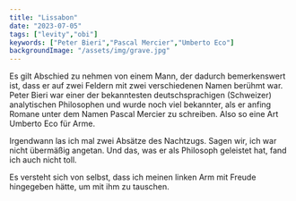 ```yaml
---
title: "Lissabon"
date: "2023-07-05"
tags: ["levity","obi"]
keywords: ["Peter Bieri","Pascal Mercier","Umberto Eco"]
backgroundImage: "/assets/img/grave.jpg"
---
```

Es gilt Abschied zu nehmen von einem Mann, der dadurch bemerkenswert ist, dass er auf zwei Feldern mit zwei verschiedenen Namen berühmt war. Peter Bieri war einer der bekanntesten deutschsprachigen (Schweizer) analytischen Philosophen und wurde noch viel bekannter, als er anfing Romane unter dem Namen Pascal Mercier zu schreiben. Also so eine Art Umberto Eco für Arme.

Irgendwann las ich mal zwei Absätze des Nachtzugs. Sagen wir, ich war nicht übermäßig angetan. Und das, was er als Philosoph geleistet hat, fand ich auch nicht toll.


Es versteht sich von selbst, dass ich meinen linken Arm mit Freude hingegeben hätte, um mit ihm zu tauschen.